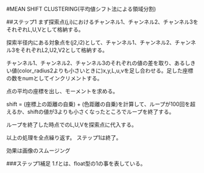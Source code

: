 #MEAN SHIFT CLUSTERING(平均値シフト法による領域分割)

##ステップ1
まず探索点(j,i)におけるチャンネル1、チャンネル2、チャンネル3をそれぞれL,U,Vとして格納する。  

探索半径内にある対象点を(j2,i2)として、チャンネル1、チャンネル2、チャンネル3をそれぞれL2,U2,V2として格納する。  

チャンネル1、チャンネル2、チャンネル3のそれぞれの値の差を取り、あるしきい値(color_radius2よりも小さいときに)x,y,L,u,vを足し合わせる。足した座標の数をnumとしてインクリメントする。  

点の平均の座標を出し、モーメントを求める。  

shift = (座標上の距離の自乗) + (色距離の自乗)を計算して、ループが100回を超えるか、shiftの値が3よりも小さくなったところでループを終了する。  

ループを終了した時点でのL,U,Vを探索点に代入する。

以上の処理を全点繰り返す。
ステップ1は終了。

効果は画像のスムージング

###ステップ1補足
1.fとは、float型の1の事を表している。

